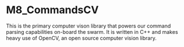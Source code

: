 # M8_CommandsCV

This is the primary computer vison library that powers our command parsing capabilities on-board the swarm. It is written in C++ and makes heavy use of OpenCV, an open source computer vision library. 